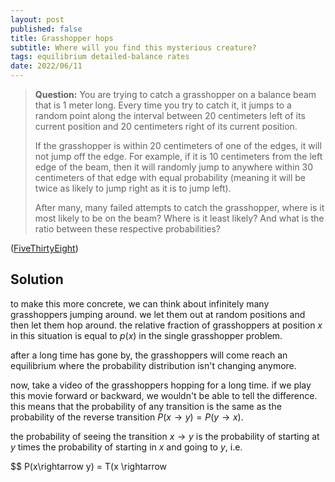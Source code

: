 ```yaml
---
layout: post
published: false
title: Grasshopper hops
subtitle: Where will you find this mysterious creature?
tags: equilibrium detailed-balance rates
date: 2022/06/11
---
```


>**Question:** You are trying to catch a grasshopper on a balance beam that is 1 meter long. Every time you try to catch it, it jumps to a random point along the interval between 20 centimeters left of its current position and 20 centimeters right of its current position.
>
>If the grasshopper is within 20 centimeters of one of the edges, it will not jump off the edge. For example, if it is 10 centimeters from the left edge of the beam, then it will randomly jump to anywhere within 30 centimeters of that edge with equal probability (meaning it will be twice as likely to jump right as it is to jump left).
>
>After many, many failed attempts to catch the grasshopper, where is it most likely to be on the beam? Where is it least likely? And what is the ratio between these respective probabilities?

<!--more-->

([FiveThirtyEight](https://fivethirtyeight.com/features/can-you-catch-the-grasshopper/))

## Solution

to make this more concrete, we can think about infinitely many grasshoppers jumping around. we let them out at random positions and then let them hop around. the relative fraction of grasshoppers at position $x$ in this situation is equal to $p(x)$ in the single grasshopper problem. 

after a long time has gone by, the grasshoppers will come reach an equilibrium where the probability distribution isn't changing anymore. 

now, take a video of the grasshoppers hopping for a long time. if we play this movie forward or backward, we wouldn't be able to tell the difference. this means that the probability of any transition is the same as the probability of the reverse transition $P(x\rightarrow y) = P(y\rightarrow x).$ 

the probability of seeing the transition $x\rightarrow y$ is the probability of starting at $y$ times the probability of starting in $x$ and going to $y,$ i.e.

$$
  P(x\rightarrow y) = T(x \rightarrow 

<br>
